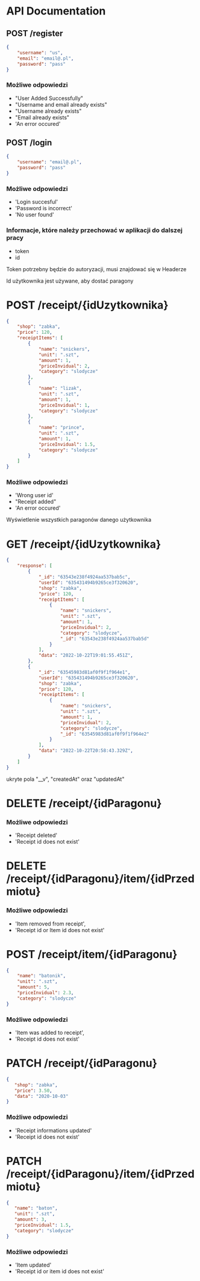 # API Documentation

## POST /register

```JSON
{
    "username": "us",
    "email": "email@.pl",
    "password": "pass" 
}
```

### Możliwe odpowiedzi
* "User Added Successfully"
* "Username and email already exists"
* "Username already exists"
* "Email already exists"
* 'An error occured'

## POST /login

```JSON
{
    "username": "email@.pl",
    "password": "pass" 
}
```

### Możliwe odpowiedzi
* 'Login succesful'
* 'Password is incorrect'
* 'No user found'

### Informacje, które należy przechować w aplikacji do dalszej pracy
* token
* id

Token potrzebny będzie do autoryzacji, musi znajdować się w Headerze 

Id użytkownika jest używane, aby dostać paragony

# POST /receipt/{idUzytkownika}

```JSON
{
    "shop": "zabka",
    "price": 120,
    "receiptItems": [
        {
            "name": "snickers",
            "unit": ".szt",
            "amount": 1,
            "priceInvidual": 2,
            "category": "slodycze"
        },
        {
            "name": "lizak",
            "unit": ".szt",
            "amount": 1,
            "priceInvidual": 1,
            "category": "slodycze"
        },
        {
            "name": "prince",
            "unit": ".szt",
            "amount": 1,
            "priceInvidual": 1.5,
            "category": "slodycze"
        }
    ]
}
```

### Możliwe odpowiedzi 
* 'Wrong user id'
* "Receipt added"
* 'An error occured'

Wyświetlenie wszystkich paragonów danego użytkownika

# GET /receipt/{idUzytkownika}

```JSON
{
    "response": [
        {
            "_id": "63543e238f4924aa537bab5c",
            "userId": "635431494b9265ce3f320620",
            "shop": "zabka",
            "price": 120,
            "receiptItems": [
                {
                    "name": "snickers",
                    "unit": ".szt",
                    "amount": 1,
                    "priceInvidual": 2,
                    "category": "slodycze",
                    "_id": "63543e238f4924aa537bab5d"
                }
            ],
            "data": "2022-10-22T19:01:55.451Z",
        },
        {
            "_id": "63545983d81af0f9f1f964e1",
            "userId": "635431494b9265ce3f320620",
            "shop": "zabka",
            "price": 120,
            "receiptItems": [
                {
                    "name": "snickers",
                    "unit": ".szt",
                    "amount": 1,
                    "priceInvidual": 2,
                    "category": "slodycze",
                    "_id": "63545983d81af0f9f1f964e2"
                }
            ],
            "data": "2022-10-22T20:58:43.329Z",
        }
    ]
}
```

ukryte pola "__v", "createdAt" oraz "updatedAt"

# DELETE /receipt/{idParagonu}

### Możliwe odpowiedzi 
* 'Receipt deleted'
* 'Receipt id does not exist'

# DELETE /receipt/{idParagonu}/item/{idPrzedmiotu}

### Możliwe odpowiedzi 
* 'Item removed from receipt',
* 'Receipt id or Item id does not exist'

# POST /receipt/item/{idParagonu}

```JSON
{
    "name": "batonik",
    "unit": ".szt",
    "amount": 5,
    "priceInvidual": 2.3,
    "category": "slodycze"
}
```

### Możliwe odpowiedzi 
* 'Item was added to receipt',
* 'Receipt id does not exist'

# PATCH /receipt/{idParagonu}

```JSON
{
   "shop": "zabka",
   "price": 3.50,
   "data": "2020-10-03"
}
```

### Możliwe odpowiedzi 
* 'Receipt informations updated'
* 'Receipt id does not exist'

# PATCH /receipt/{idParagonu}/item/{idPrzedmiotu}

```JSON
{
   "name": "baton",
   "unit": ".szt",
   "amount": 3,
   "priceInvidual": 1.5,
   "category": "slodycze"
}
```

### Możliwe odpowiedzi 
* 'Item updated'
* 'Receipt id or item id does not exist'



